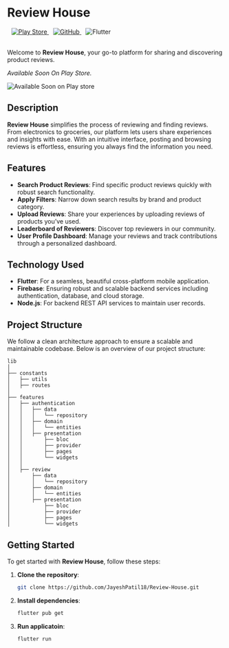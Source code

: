 <div align="left">
  <h1>Review House</h1>
  <a href="https://play.google.com/store/apps/details?id=com.yourapp.reviewhouse">
    <img alt="Play Store" src="https://img.shields.io/badge/Google_Play-414141?style=for-the-badge&logo=google-play&logoColor=white" style="margin-left: 10px;">
  </a>
  <a href="https://github.com/yourusername/review-house">
    <img alt="GitHub" src="https://img.shields.io/badge/GitHub-181717?style=for-the-badge&logo=github&logoColor=white" style="margin-left: 10px;">
  </a>
  <img alt="Flutter" src="https://img.shields.io/badge/Flutter-02569B?style=for-the-badge&logo=flutter&logoColor=white" style="margin-left: 10px;">
</div>
</br>

Welcome to **Review House**, your go-to platform for sharing and discovering product reviews.

*Available Soon On Play Store.*

![Available Soon on Play store ](https://github.com/JayeshPatil18/Review-House/blob/master/review-house.png)

## Description

**Review House** simplifies the process of reviewing and finding reviews. From electronics to groceries, our platform lets users share experiences and insights with ease. With an intuitive interface, posting and browsing reviews is effortless, ensuring you always find the information you need.

## Features

- **Search Product Reviews**: Find specific product reviews quickly with robust search functionality.
- **Apply Filters**: Narrow down search results by brand and product category.
- **Upload Reviews**: Share your experiences by uploading reviews of products you’ve used.
- **Leaderboard of Reviewers**: Discover top reviewers in our community.
- **User Profile Dashboard**: Manage your reviews and track contributions through a personalized dashboard.

## Technology Used

- **Flutter**: For a seamless, beautiful cross-platform mobile application.
- **Firebase**: Ensuring robust and scalable backend services including authentication, database, and cloud storage.
- **Node.js**: For backend REST API services to maintain user records.

## Project Structure

We follow a clean architecture approach to ensure a scalable and maintainable codebase. Below is an overview of our project structure:

```plaintext
lib
│
├── constants
│   ├── utils
│   ├── routes
│
├── features
│   ├── authentication
│   │   ├── data
│   │   │   └── repository
│   │   ├── domain
│   │   │   └── entities
│   │   ├── presentation
│   │       ├── bloc
│   │       ├── provider
│   │       ├── pages
│   │       └── widgets
│   │
│   ├── review
│       ├── data
│       │   └── repository
│       ├── domain
│       │   └── entities
│       ├── presentation
│           ├── bloc
│           ├── provider
│           ├── pages
│           └── widgets
```

## Getting Started

To get started with **Review House**, follow these steps:

1. **Clone the repository**:
   ```bash
   git clone https://github.com/JayeshPatil18/Review-House.git

1. **Install dependencies**:
   ```bash
   flutter pub get

1. **Run applicatoin**:
   ```bash
   flutter run
